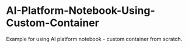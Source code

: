 # AI-Platform-Notebook-Using-Custom-Container
Example for using AI platform notebook - custom container from scratch.
